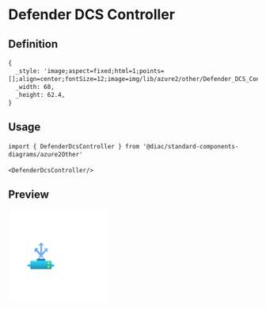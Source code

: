 # Defender DCS Controller

## Definition

```
{
  _style: 'image;aspect=fixed;html=1;points=[];align=center;fontSize=12;image=img/lib/azure2/other/Defender_DCS_Controller.svg;strokeColor=none;',
  _width: 68,
  _height: 62.4,
}
```

## Usage

```
import { DefenderDcsController } from '@diac/standard-components-diagrams/azure2Other'

<DefenderDcsController/>
```

## Preview

<img src="./defender-dcs-controller.png" width="200"/>

